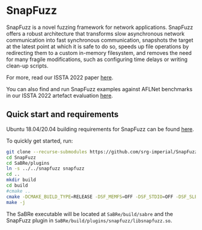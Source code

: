 # SnapFuzz

SnapFuzz is a novel fuzzing framework for network applications. SnapFuzz offers
a robust architecture that transforms slow asynchronous network communication
into fast synchronous communication, snapshots the target at the latest point at
which it is safe to do so, speeds up file operations by redirecting them to a
custom in-memory filesystem, and removes the need for many fragile
modifications, such as configuring time delays or writing clean-up scripts.

For more, read our ISSTA 2022 paper
[here](<https://srg.doc.ic.ac.uk/files/papers/snapfuzz-issta-22.pdf>).

You can also find and run SnapFuzz examples against AFLNet benchmarks in our
ISSTA 2022 artefact evaluation
[here](https://github.com/srg-imperial/SnapFuzz-artefact).

## Quick start and requirements

Ubuntu 18.04/20.04 building requirements for SnapFuzz can be found
[here](https://github.com/srg-imperial/SnapFuzz-artefact/blob/main/conf/build.sh#L27-L29).

To quickly get started, run:

```bash
git clone --recurse-submodules https://github.com/srg-imperial/SnapFuzz.git
cd SnapFuzz
cd SaBRe/plugins
ln -s ../../snapfuzz snapfuzz
cd ..
mkdir build
cd build
#cmake ..
cmake -DCMAKE_BUILD_TYPE=RELEASE -DSF_MEMFS=OFF -DSF_STDIO=OFF -DSF_SLEEP=ON -DSF_SMARTDEFER=ON .. 
make -j
```

The SaBRe executable will be located at `SaBRe/build/sabre` and the SnapFuzz
plugin in `SaBRe/build/plugins/snapfuzz/libsnapfuzz.so`.
